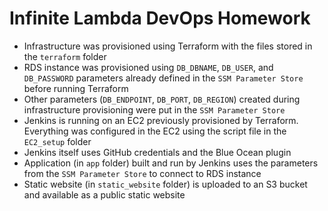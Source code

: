 # Infinite Lambda DevOps Homework

- Infrastructure was provisioned using Terraform with the files stored in the `terraform` folder
- RDS instance was provisioned using `DB_DBNAME`, `DB_USER`, and `DB_PASSWORD` parameters already defined in the `SSM Parameter Store` before running Terraform
- Other parameters (`DB_ENDPOINT`, `DB_PORT`, `DB_REGION`) created during infrastructure provisioning were put in the `SSM Parameter Store`
- Jenkins is running on an EC2 previously provisioned by Terraform. Everything was configured in the EC2 using the script file in the `EC2_setup` folder
- Jenkins itself uses GitHub credentials and the Blue Ocean plugin
- Application (in `app` folder) built and run by Jenkins uses the parameters from the `SSM Parameter Store` to connect to RDS instance
- Static website (in `static_website` folder) is uploaded to an S3 bucket and available as a public static website